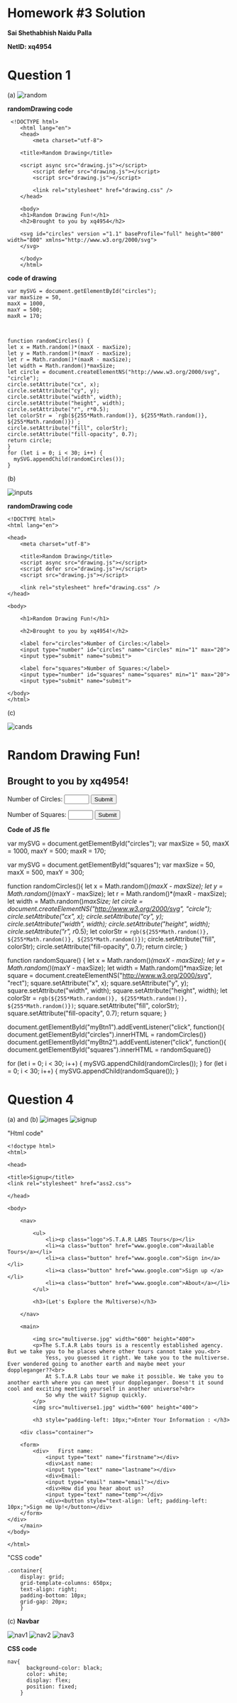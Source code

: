 # Homework #3 Solution

**Sai Shethabhish Naidu Palla**

**NetID: xq4954**

# Question 1

 (a)
 ![random](images/1.png)

 **randomDrawing code**

	 <!DOCTYPE html>
		<html lang="en">
		<head>
		    <meta charset="utf-8">
		
		<title>Random Drawing</title>

		<script async src="drawing.js"></script>
	    	<script defer src="drawing.js"></script>
	    	<script src="drawing.js"></script>

	    	<link rel="stylesheet" href="drawing.css" />
		</head>

		<body>
		<h1>Random Drawing Fun!</h1>
	  	<h2>Brought to you by xq4954</h2>

		<svg id="circles" version ="1.1" baseProfile="full" height="800" width="800" xmlns="http://www.w3.org/2000/svg">
		</svg>
	    
		</body>
		</html>

**code of drawing**

	var mySVG = document.getElementById("circles");
	var maxSize = 50,
	maxX = 1000,
	maxY = 500;
	maxR = 170;



	function randomCircles() {
	let x = Math.random()*(maxX - maxSize);
	let y = Math.random()*(maxY - maxSize);
	let r = Math.random()*(maxR - maxSize);
	let width = Math.random()*maxSize;
	let circle = document.createElementNS("http://www.w3.org/2000/svg", "circle");
	circle.setAttribute("cx", x);
	circle.setAttribute("cy", y);
	circle.setAttribute("width", width);
	circle.setAttribute("height", width);
	circle.setAttribute("r", r*0.5);
	let colorStr = `rgb(${255*Math.random()}, ${255*Math.random()}, ${255*Math.random()})`;
	circle.setAttribute("fill", colorStr);
	circle.setAttribute("fill-opacity", 0.7);
	return circle;
	}
	for (let i = 0; i < 30; i++) {
	  mySVG.appendChild(randomCircles());
	}

(b)

![inputs](images/2.PNG)

**randomDrawing code** 

	<!DOCTYPE html>
	<html lang="en">

	<head>	
	    <meta charset="utf-8">
 
	    <title>Random Drawing</title>
	    <script async src="drawing.js"></script>
	    <script defer src="drawing.js"></script>
	    <script src="drawing.js"></script>

	    <link rel="stylesheet" href="drawing.css" />
	</head>

	<body>
    
	    <h1>Random Drawing Fun!</h1>

  		<h2>Brought to you by xq4954!</h2>

		<label for="circles">Number of Circles:</label>
		<input type="number" id="circles" name="circles" min="1" max="20">
		<input type="submit" name="submit">

		<label for="squares">Number of Squares:</label>
		<input type="number" id="squares" name="squares" min="1" max="20">
		<input type="submit" name="submit">
    
	</body>
	</html>

(c)

![cands](images/8.png)

<!DOCTYPE html>
<html lang="en">

<head>
   <meta charset="utf-8">
 
   <title>Random Drawing</title>
   <script async src="drawing.js"></script>
   <script defer src="drawing.js"></script>
   <script src="drawing.js"></script>

   <link rel="stylesheet" href="drawing.css" />
</head>

<body>
   
   <h1>Random Drawing Fun!</h1>

  <h2>Brought to you by xq4954!</h2>

<label for="circles">Number of Circles:</label>
<input type="number" id="circles" name="circles" min="1" max="20">
<button id="myBtn1">Submit</button>

<label for="squares">Number of Squares:</label>
<input type="number" id="squares" name="squares" min="1" max="20">
<button id="myBtn2">Submit</button>
   
</body>
</html>

**Code of JS fle**

var mySVG = document.getElementById("circles");
var maxSize = 50,
maxX = 1000,
maxY = 500;
maxR = 170;

var mySVG = document.getElementById("squares");
var maxSize = 50,
maxX = 500,
maxY = 300;

function randomCircles(){
let x = Math.random()*(maxX - maxSize);
let y = Math.random()*(maxY - maxSize);
let r = Math.random()*(maxR - maxSize);
let width = Math.random()*maxSize;
let circle = document.createElementNS("http://www.w3.org/2000/svg", "circle");
circle.setAttribute("cx", x);
circle.setAttribute("cy", y);
circle.setAttribute("width", width);
circle.setAttribute("height", width);
circle.setAttribute("r", r*0.5);
let colorStr = `rgb(${255*Math.random()}, ${255*Math.random()}, ${255*Math.random()})`;
circle.setAttribute("fill", colorStr);
circle.setAttribute("fill-opacity", 0.7);
return circle;
}

function randomSquare() {
 let x = Math.random()*(maxX - maxSize);
 let y = Math.random()*(maxY - maxSize);
 let width = Math.random()*maxSize;
 let square = document.createElementNS("http://www.w3.org/2000/svg", "rect");
 square.setAttribute("x", x);
 square.setAttribute("y", y);
 square.setAttribute("width", width);
 square.setAttribute("height", width);
 let colorStr = `rgb(${255*Math.random()}, ${255*Math.random()}, ${255*Math.random()})`;
 square.setAttribute("fill", colorStr);
 square.setAttribute("fill-opacity", 0.7);
 return square;
}

document.getElementById("myBtn1").addEventListener("click", function(){
document.getElementById("circles").innerHTML = randomCircles()}
document.getElementById("myBtn2").addEventListener("click", function(){
document.getElementById("squares").innerHTML = randomSquare()}


for (let i = 0; i < 30; i++) {
 mySVG.appendChild(randomCircles());
}
for (let i = 0; i < 30; i++) {
 mySVG.appendChild(randomSquare());
}


# Question 4
(a) and (b)
![images](images/3.PNG)
![signup](images/4.PNG)

"Html code"

	<!doctype html>
	<html>

	<head>

	<title>Signup</title> 
	<link rel="stylesheet" href="ass2.css">

	</head>

	<body>
		
		<nav>

			<ul>
				<li><p class="logo">S.T.A.R LABS Tours</p></li>
				<li><a class="button" href="www.google.com">Available Tours</a></li>
				<li><a class="button" href="www.google.com">Sign in</a></li>
				<li><a class="button" href="www.google.com">Sign up </a></li>
				<li><a class="button" href="www.google.com">About</a></li>
			</ul>

			<h3>(Let's Explore the Multiverse)</h3>

		</nav>

		<main>
				
			<img src="multiverse.jpg" width="600" height="400">
			<p>The S.T.A.R Labs tours is a rescently established agency. But we take ypu to he places where other tours cannot take you.<br>
				Yess, you guessed it right. We take you to the multiverse. Ever wondered going to another earth and maybe meet your doppleganger??<br>
				At S.T.A.R Labs tour we make it possible. We take you to another earth where you can meet your doppleganger. Doesn't it sound cool and exciting meeting yourself in another universe?<br>
				So why the wait? Signup quickly.
			</p>
			<img src="multiverse1.jpg" width="600" height="400">

			<h3 style="padding-left: 10px;">Enter Your Information : </h3>

		<div class="container">

		<form>
			<div>	First name:
				<input type="text" name="firstname"></div>
				<div>Last name:
				<input type="text" name="lastname"></div>
				<div>Email:
				<input type="email" name="email"></div>
				<div>How did you hear about us?
				<input type="text" name="temp"></div>
				<div><button style="text-align: left; padding-left: 10px;">Sign me Up!</button></div>
		</form>
	</div>
		</main>
	</body>

	</html>

"CSS code"

	.container{
	    display: grid;
	    grid-template-columns: 650px;
	    text-align: right;
	    padding-bottom: 10px;
	    grid-gap: 20px;
	    }

(c) **Navbar**

![nav1](images/5.PNG)
![nav2](images/6.PNG)
![nav3](images/7.PNG)

**CSS code**

	nav{
		  background-color: black;
		  color: white;
		  display: flex;
		  position: fixed;
		}
